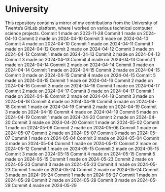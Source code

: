 # University
This repository contains a mirror of my contributions from the University of Twente’s GitLab platform, where I worked on various technical computer science projects.
Commit 1 made on 2023-11-28
Commit 1 made on 2024-04-10
Commit 2 made on 2024-04-10
Commit 3 made on 2024-04-10
Commit 4 made on 2024-04-10
Commit 1 made on 2024-04-11
Commit 1 made on 2024-04-12
Commit 2 made on 2024-04-12
Commit 3 made on 2024-04-12
Commit 1 made on 2024-04-13
Commit 2 made on 2024-04-13
Commit 3 made on 2024-04-13
Commit 4 made on 2024-04-13
Commit 1 made on 2024-04-14
Commit 2 made on 2024-04-14
Commit 3 made on 2024-04-14
Commit 1 made on 2024-04-15
Commit 2 made on 2024-04-15
Commit 3 made on 2024-04-15
Commit 4 made on 2024-04-15
Commit 5 made on 2024-04-15
Commit 1 made on 2024-04-16
Commit 2 made on 2024-04-16
Commit 3 made on 2024-04-16
Commit 1 made on 2024-04-17
Commit 2 made on 2024-04-17
Commit 3 made on 2024-04-17
Commit 1 made on 2024-04-18
Commit 2 made on 2024-04-18
Commit 3 made on 2024-04-18
Commit 4 made on 2024-04-18
Commit 5 made on 2024-04-18
Commit 1 made on 2024-04-19
Commit 2 made on 2024-04-19
Commit 3 made on 2024-04-19
Commit 4 made on 2024-04-19
Commit 5 made on 2024-04-19
Commit 1 made on 2024-04-20
Commit 2 made on 2024-04-20
Commit 3 made on 2024-04-20
Commit 1 made on 2024-05-02
Commit 1 made on 2024-05-06
Commit 2 made on 2024-05-06
Commit 1 made on 2024-05-07
Commit 2 made on 2024-05-07
Commit 3 made on 2024-05-07
Commit 1 made on 2024-05-04
Commit 2 made on 2024-05-04
Commit 3 made on 2024-05-04
Commit 1 made on 2024-05-12
Commit 2 made on 2024-05-12
Commit 1 made on 2024-05-15
Commit 2 made on 2024-05-15
Commit 3 made on 2024-05-15
Commit 4 made on 2024-05-15
Commit 5 made on 2024-05-15
Commit 1 made on 2024-05-23
Commit 2 made on 2024-05-23
Commit 3 made on 2024-05-23
Commit 4 made on 2024-05-23
Commit 1 made on 2024-05-24
Commit 2 made on 2024-05-24
Commit 3 made on 2024-05-24
Commit 1 made on 2024-05-27
Commit 1 made on 2024-05-29
Commit 2 made on 2024-05-29
Commit 3 made on 2024-05-29
Commit 4 made on 2024-05-29
